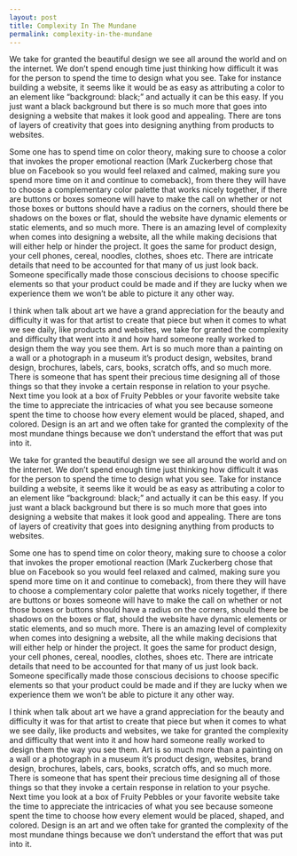 ```yaml
---
layout: post
title: Complexity In The Mundane
permalink: complexity-in-the-mundane
---
```




We take for granted the beautiful design we see all around the world and on the internet. We don’t spend enough time just thinking how difficult it was for the person to spend the time to design what you see. Take for instance building a website, it seems like it would be as easy as attributing a color to an element like “background: black;” and actually it can be this easy. If you just want a black background but there is so much more that goes into designing a website that makes it look good and appealing. There are tons of layers of creativity that goes into designing anything from products to websites.

Some one has to spend time on color theory, making sure to choose a color that invokes the proper emotional reaction (Mark Zuckerberg chose that blue on Facebook so you would feel relaxed and calmed, making sure you spend more time on it and continue to comeback), from there they will have to choose a complementary color palette that works nicely together, if there are buttons or boxes someone will have to make the call on whether or not those boxes or buttons should have a radius on the corners, should there be shadows on the boxes or flat, should the website have dynamic elements or static elements, and so much more. There is an amazing level of complexity when comes into designing a website, all the while making decisions that will either help or hinder the project. It goes the same for product design, your cell phones, cereal, noodles, clothes, shoes etc. There are intricate details that need to be accounted for that many of us just look back. Someone specifically made those conscious decisions to choose specific elements so that your product could be made and if they are lucky when we experience them we won’t be able to picture it any other way.

I think when talk about art we have a grand appreciation for the beauty and difficulty it was for that artist to create that piece but when it comes to what we see daily, like products and websites, we take for granted the complexity and difficulty that went into it and how hard someone really worked to design them the way you see them. Art is so much more than a painting on a wall or a photograph in a museum it’s product design, websites, brand design, brochures, labels, cars, books, scratch offs, and so much more. There is someone that has spent their precious time designing all of those things so that they invoke a certain response in relation to your psyche. Next time you look at a box of Fruity Pebbles or your favorite website take the time to appreciate the intricacies of what you see because someone spent the time to choose how every element would be placed, shaped, and colored. Design is an art and we often take for granted the complexity of the most mundane things because we don’t understand the effort that was put into it.

We take for granted the beautiful design we see all around the world and on the internet. We don’t spend enough time just thinking how difficult it was for the person to spend the time to design what you see. Take for instance building a website, it seems like it would be as easy as attributing a color to an element like “background: black;” and actually it can be this easy. If you just want a black background but there is so much more that goes into designing a website that makes it look good and appealing. There are tons of layers of creativity that goes into designing anything from products to websites.

Some one has to spend time on color theory, making sure to choose a color that invokes the proper emotional reaction (Mark Zuckerberg chose that blue on Facebook so you would feel relaxed and calmed, making sure you spend more time on it and continue to comeback), from there they will have to choose a complementary color palette that works nicely together, if there are buttons or boxes someone will have to make the call on whether or not those boxes or buttons should have a radius on the corners, should there be shadows on the boxes or flat, should the website have dynamic elements or static elements, and so much more. There is an amazing level of complexity when comes into designing a website, all the while making decisions that will either help or hinder the project. It goes the same for product design, your cell phones, cereal, noodles, clothes, shoes etc. There are intricate details that need to be accounted for that many of us just look back. Someone specifically made those conscious decisions to choose specific elements so that your product could be made and if they are lucky when we experience them we won’t be able to picture it any other way.

I think when talk about art we have a grand appreciation for the beauty and difficulty it was for that artist to create that piece but when it comes to what we see daily, like products and websites, we take for granted the complexity and difficulty that went into it and how hard someone really worked to design them the way you see them. Art is so much more than a painting on a wall or a photograph in a museum it’s product design, websites, brand design, brochures, labels, cars, books, scratch offs, and so much more. There is someone that has spent their precious time designing all of those things so that they invoke a certain response in relation to your psyche. Next time you look at a box of Fruity Pebbles or your favorite website take the time to appreciate the intricacies of what you see because someone spent the time to choose how every element would be placed, shaped, and colored. Design is an art and we often take for granted the complexity of the most mundane things because we don’t understand the effort that was put into it.
